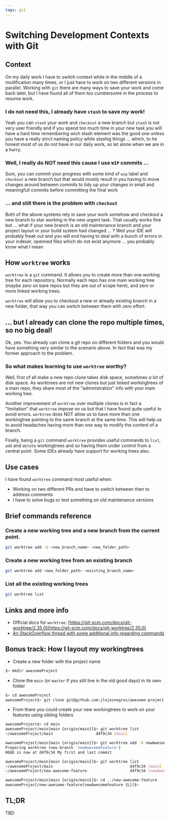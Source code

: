 ```yaml
---
tags: git
---
```

# Switching Development Contexts with Git


## Context

On my daily work I have to switch context while in the middle of a modification many times,
or I just have to work on two different versions in parallel.
Working with `git` there are many ways to save your work and come back later,
but I have found all of them too cumbersome in the process to resume work.

### I do not need this, I already have `stash` to save my work!
Yeah you can `stash` your work and `checkout` a new branch
but `stash` is not very user friendly and 
if you spend too much time in your new task 
you will have a hard time remembering wich stash element was the good one 
unless you have a really strict naming policy while stashig things ... 
which, to he honest most of us do not have in our daily work, so let alone when we are in a hurry.

### Well, I really do NOT need this cause I use `WIP` commits ...
Sure, you can commit your progress with some kind of `wip` label and `checkout` a new branch
but that would mostly result in you having to move changes around between commits 
to tidy up your changes in small and meaningfull commits before committing the final work

### ... and still there is the problem with `checkout` 
Both of the above systems rely in save your work somehow and 
checkout a new branch to star working in the new urgent task.
That usually works fine but ... what if your new branch is an old maintenance branch
and your project layout or your build system had changed ... ?
Well your IDE will probably freak out and you will end having to deal with 
a bunch of errors in your indexer, 
openned files which do not exist anymore ...
you probably know what I mean
## How `worktree` works

`worktree` is a `git` command. It allows you to create more than one working tree for each repository.
Normally each repo has one main working tree (maybe zero on bare repos but they are out of scope here),
and zero or more linked working trees.

`worktree` will allow you to checkout a new or already existing branch in a new folder,
that way you can switch between them with zero effort.

## ... but I already can clone the repo multiple times, so no big deal!

Ok, yes. You already can clone a git repo on different folders 
and you would have something very similar to the scenario above. 
In fact that was my former approach to the problem.

### So what makes learning to use `worktree` worthy?

Well, first of all make a new repo clone takes disk space, sometimes *a lot* of disk space. 
As worktrees are not new clones but just linked workingtrees of a main repo, 
they share most of the "administration" info with your main working tree.

Another improvement of `worktree` over multiple clones is in fact a "limitation" that `worktree` impose on us
but that I have found quite useful to avoid errors.
`worktree` does NOT allow us to have more than one workingtree pointing to the same branch at the same time.
This will help us to avoid headaches having more than one way to modify the content of a branch.

Finally, being a `git` command `worktree` provides useful commands to `list`, `add` and `delete` workingtrees 
and so having them under control from a central point.
Some IDEs already have support for working trees also.

## Use cases 
I have found `worktree` command most useful when:
- Working on two different PRs and have to switch between then to address comments
- I have to solve bugs or test something on old maintenance versions

## Brief commands reference
### Create a new working tree and a new branch from the current point.
```sh
git worktree add -b <new_branch_name> <new_folder_path>
```
### Create a new working tree from an existing branch
```sh
git worktree add <new_folder_path> <existing_branch_name>
```
### List all the existing working trees
```sh
git worktree list
```
## Links and more info
- Official docs for `worktree`: [https://git-scm.com/docs/git-worktree/2.35.0](https://git-scm.com/docs/git-worktree/2.35.0)
- [An StackOverflow thread with some additional info regarding commands](https://stackoverflow.com/a/45491767)


## Bonus track: How I layout my workingtrees
- Create a new folder with the project name

```bash
$> mkdir awesomeProject
```

- Clone the `main` (or `master` if you still live in the old good days) in its own folder

```bash
$> cd awesomeProject
awesomeProject$> git clone git@github.com:jlojosnegros/awesome-project.git main
```

- From there you could create your new workingtrees to work on your features using sibling folders

```bash
awesomeProject$> cd main
awesomeProject/main[main {origin/main}]$> git worktree list
~/awesomeProject/main                   d4f9c34 [main]
```

```bash
awesomeProject/main[main {origin/main}]$> git worktree add -b newAwesomeFeature ../new-awesome-feature
Preparing worktree (new branch 'newAwesomeFeature')
HEAD is now at d4f9c34 My first and last commit
```

```bash
awesomeProject/main[main {origin/main}]$> git worktree list
~/awesomeProject/main                                  d4f9c34 [main]
~/awesomeProject/new-awesome-feature                   d4f9c34 [newAwesomeFeature]
```
 
```bash
awesomeProject/main[main {origin/main}]$> cd ../new-awesome-feature
awesomeProject/new-awesome-feature[newAwesomeFeature {L}]$>
```
## TL;DR
TBD